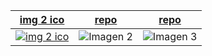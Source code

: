 | [img 2 ico](https://github.com/suministros-game/png2ico) | [repo](https://www.ejemplo.com) | [repo](https://www.ejemplo.com) |
|-------------|-------------|-------------|
|  [![img 2 ico](https://github.com/suministros-game/png2ico/blob/main/favicon.png?raw=true)](https://www.ejemplo.com) | ![Imagen 2](https://github.com/suministros-game//blob/main/favicon.png?raw=true) | ![Imagen 3](https://github.com/suministros-game/png2ico/blob/main/favicon.png?raw=true) |
